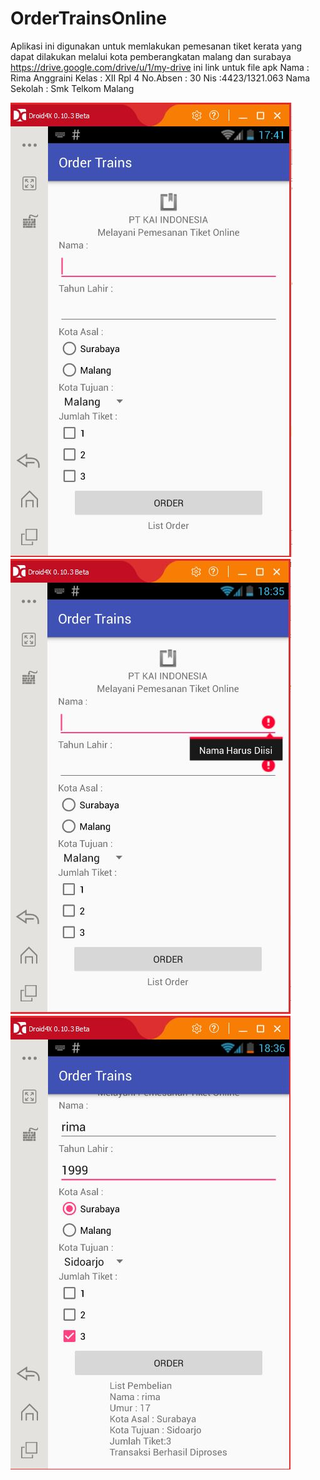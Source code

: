# OrderTrainsOnline
Aplikasi ini digunakan untuk memlakukan pemesanan tiket kerata yang dapat dilakukan melalui kota pemberangkatan malang dan surabaya
https://drive.google.com/drive/u/1/my-drive ini link untuk file apk
Nama : Rima Anggraini
Kelas : XII Rpl 4
No.Absen : 30
Nis :4423/1321.063
Nama Sekolah : Smk Telkom Malang

![Screnshoot](rima1.JPG)
![Screnshoot](rima3.JPG)
![Screnshoot](rima4.JPG)

